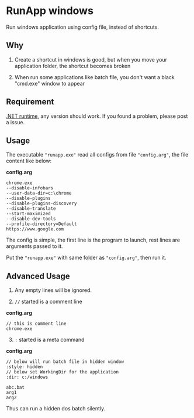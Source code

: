 # RunApp windows
Run windows application using config file, instead of shortcuts.

## Why

1. Create a shortcut in windows is good, but when you move your application folder, the shortcut becomes broken

2. When run some applications like batch file, you don't want a black "cmd.exe" window to appear

## Requirement

[.NET runtime](https://www.microsoft.com/net/download/dotnet-framework-runtime), any version should work. If you found a problem, please post a issue.

## Usage

The executable `"runapp.exe"` read all configs from file `"config.arg"`, the file content like below:

**config.arg**
```
chrome.exe
--disable-infobars
--user-data-dir=c:\chrome
--disable-plugins
--disable-plugins-discovery
--disable-translate
--start-maximized
--disable-dev-tools
--profile-directory=Default
https://www.google.com
```

The config is simple, the first line is the program to launch, rest lines are arguments passed to it.

Put the `"runapp.exe"` with same folder as `"config.arg"`, then run it.

## Advanced Usage

1. Any empty lines will be ignored.

2. `//` started is a comment line

**config.arg**
```
// this is comment line
chrome.exe
```

3. `:` started is a meta command

**config.arg**
```
// below will run batch file in hidden window
:style: hidden
// below set WorkingDir for the application
:dir: c:/windows

abc.bat
arg1
arg2
```

Thus can run a hidden dos batch silently.

